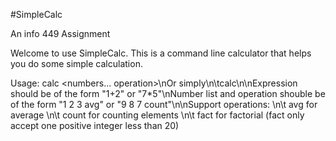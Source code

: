#SimpleCalc


An info 449 Assignment

Welcome to use SimpleCalc. This is a command line calculator that helps you do some simple calculation.

Usage: calc <numbers... operation>\nOr simply\n\tcalc\n\nExpression should be of the form \"1+2\" or \"7*5\"\nNumber list and operation shouble be of the form \"1 2 3 avg\" or \"9 8 7 count\"\n\nSupport operations: \n\t avg for average \n\t count for counting elements \n\t fact for factorial (fact only accept one positive integer less than 20)
